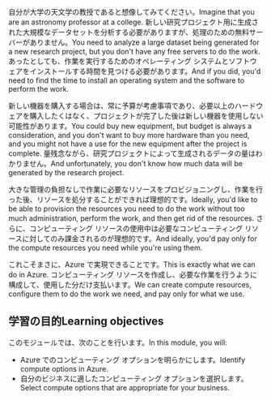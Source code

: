 <span data-ttu-id="52919-101">自分が大学の天文学の教授であると想像してみてください。</span><span class="sxs-lookup"><span data-stu-id="52919-101">Imagine that you are an astronomy professor at a college.</span></span> <span data-ttu-id="52919-102">新しい研究プロジェクト用に生成された大規模なデータセットを分析する必要がありますが、処理のための無料サーバーがありません。</span><span class="sxs-lookup"><span data-stu-id="52919-102">You need to analyze a large dataset being generated for a new research project, but you don't have any free servers to do the work.</span></span> <span data-ttu-id="52919-103">あったとしても、作業を実行するためのオペレーティング システムとソフトウェアをインストールする時間を見つける必要があります。</span><span class="sxs-lookup"><span data-stu-id="52919-103">And if you did, you'd need to find the time to install an operating system and the software to perform the work.</span></span> 

<span data-ttu-id="52919-104">新しい機器を購入する場合は、常に予算が考慮事項であり、必要以上のハードウェアを購入したくはなく、プロジェクトが完了した後は新しい機器を使用しない可能性があります。</span><span class="sxs-lookup"><span data-stu-id="52919-104">You could buy new equipment, but budget is always a consideration, and you don't want to buy more hardware than you need, and you might not have a use for the new equipment after the project is complete.</span></span> <span data-ttu-id="52919-105">量残念ながら、研究プロジェクトによって生成されるデータの量はわかりません。</span><span class="sxs-lookup"><span data-stu-id="52919-105">And unfortunately, you don't know how much data will be generated by the research project.</span></span>

<span data-ttu-id="52919-106">大きな管理の負担なしで作業に必要なリソースをプロビジョニングし、作業を行った後、リソースを処分することができれば理想的です。</span><span class="sxs-lookup"><span data-stu-id="52919-106">Ideally, you'd like to be able to provision the resources you need to do the work without too much administration, perform the work, and then get rid of the resources.</span></span> <span data-ttu-id="52919-107">さらに、コンピューティング リソースの使用中は必要なコンピューティング リソースに対してのみ課金されるのが理想的です。</span><span class="sxs-lookup"><span data-stu-id="52919-107">And ideally, you'd pay only for the compute resources you need while you're using them.</span></span>

<span data-ttu-id="52919-108">これこそまさに、Azure で実現できることです。</span><span class="sxs-lookup"><span data-stu-id="52919-108">This is exactly what we can do in Azure.</span></span> <span data-ttu-id="52919-109">コンピューティング リソースを作成し、必要な作業を行うように構成して、使用した分だけ支払います。</span><span class="sxs-lookup"><span data-stu-id="52919-109">We can create compute resources, configure them to do the work we need, and pay only for what we use.</span></span>

## <a name="learning-objectives"></a><span data-ttu-id="52919-110">学習の目的</span><span class="sxs-lookup"><span data-stu-id="52919-110">Learning objectives</span></span>

<span data-ttu-id="52919-111">このモジュールでは、次のことを行います。</span><span class="sxs-lookup"><span data-stu-id="52919-111">In this module, you will:</span></span>

- <span data-ttu-id="52919-112">Azure でのコンピューティング オプションを明らかにします。</span><span class="sxs-lookup"><span data-stu-id="52919-112">Identify compute options in Azure.</span></span>
- <span data-ttu-id="52919-113">自分のビジネスに適したコンピューティング オプションを選択します。</span><span class="sxs-lookup"><span data-stu-id="52919-113">Select compute options that are appropriate for your business.</span></span>

